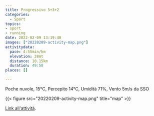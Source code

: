 ```yaml
---
title: Progressivo 5+3+2
categories: 
  - Sport
topics: 
- sport
- running
date: 2022-02-09 13:19:40
images: ["20220209-activity-map.png"]
activitydata:
  pace: 4:55min/km
  elevation: 28mt
  distance: 10.15km
  duration: 49:58
places: []

---
```


Poche nuvole, 15°C, Percepito 14°C, Umidità 71%, Vento 5m/s da SSO

<!--more-->

{{<  figure src="20220209-activity-map.png" title="map" >}}

[Link all'attività](https://strava.com/activities/6655611734).
